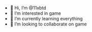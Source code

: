 - 👋 Hi, I’m @11xbtd
- 👀 I’m interested in game
- 🌱 I’m currently learning everything
- 💞️ I’m looking to collaborate on game


<!---
11xbtd/11xbtd is a ✨ special ✨ repository because its `README.md` (this file) appears on your GitHub profile.
You can click the Preview link to take a look at your changes.
--->
